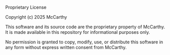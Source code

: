 Proprietary License

Copyright (c) 2025 McCarthy

This software and its source code are the proprietary property of McCarthy. It is made available in this repository for informational purposes only.

No permission is granted to copy, modify, use, or distribute this software in any form without express written consent from McCarthy.

